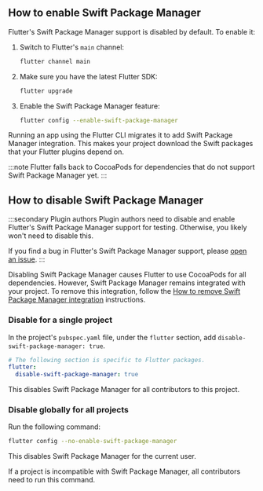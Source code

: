 ## How to enable Swift Package Manager

Flutter's Swift Package Manager support is disabled by default.
To enable it:

1. Switch to Flutter's `main` channel:

   ```sh
   flutter channel main
   ```

2. Make sure you have the latest Flutter SDK:

   ```sh
   flutter upgrade
   ```

3. Enable the Swift Package Manager feature:

   ```sh
   flutter config --enable-swift-package-manager
   ```

Running an app using the Flutter CLI migrates it to add Swift Package Manager
integration.
This makes your project download the Swift packages that
your Flutter plugins depend on.

:::note
Flutter falls back to CocoaPods for dependencies that do not support Swift
Package Manager yet.
:::

## How to disable Swift Package Manager

:::secondary Plugin authors
Plugin authors need to disable and enable Flutter's Swift Package Manager
support for testing.
Otherwise, you likely won't need to disable this.

If you find a bug in Flutter's Swift Package Manager support,
please [open an issue][].
:::

Disabling Swift Package Manager causes Flutter to use CocoaPods for all
dependencies.
However, Swift Package Manager remains integrated with your project.
To remove this integration,
follow the [How to remove Swift Package Manager integration][removeSPM]
instructions.

### Disable for a single project

In the project's `pubspec.yaml` file, under the `flutter` section,
add `disable-swift-package-manager: true`.

```yaml title="pubspec.yaml"
# The following section is specific to Flutter packages.
flutter:
  disable-swift-package-manager: true
```

This disables Swift Package Manager for all contributors to this project.

### Disable globally for all projects

Run the following command:

```sh
flutter config --no-enable-swift-package-manager
```

This disables Swift Package Manager for the current user.

If a project is incompatible with Swift Package Manager, all contributors
need to run this command. 

[removeSPM]: /packages-and-plugins/swift-package-manager/for-app-developers#how-to-remove-swift-package-manager-integration
[open an issue]: {{site.github}}/flutter/flutter/issues/new?template=2_bug.yml
